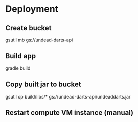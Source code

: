 # Deployment

## Create bucket
gsutil mb gs://undead-darts-api

## Build app
gradle build

## Copy built jar to bucket
gsutil cp build/libs/* gs://undead-darts-api/undeaddarts.jar

## Restart compute VM instance (manual)